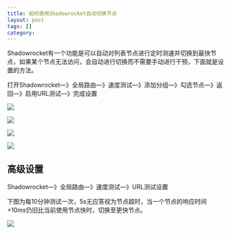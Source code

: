 ```yaml
---
title: 如何使用Shadowrocket自动切换节点
layout: post
tags: []
category: 
---
```


Shadowrocket有一个功能是可以自动对列表节点进行定时测速并切换到最快节点，如果某个节点无法访问，会自动进行切换而不需要手动进行干预，下面就是设置的方法。

打开Shadowrocket—》全局路由—》速度测试—》添加分组—》勾选节点—》返回—》启用URL测试—》完成设置


[![](https://blog.minirplus.com/wp-content/uploads/2019/04/19-04-06-17-34-00-4089-0000-610x1321.jpg)](https://blog.minirplus.com/wp-content/uploads/2019/04/19-04-06-17-34-00-4089-0000.jpg)

[![](https://blog.minirplus.com/wp-content/uploads/2019/04/19-04-06-17-34-07-4090-0000-610x1321.jpg)](https://blog.minirplus.com/wp-content/uploads/2019/04/19-04-06-17-34-07-4090-0000.jpg)

[![](https://blog.minirplus.com/wp-content/uploads/2019/04/19-04-06-17-34-12-4091-0000-610x1321.jpg)](https://blog.minirplus.com/wp-content/uploads/2019/04/19-04-06-17-34-12-4091-0000.jpg)

[![](https://blog.minirplus.com/wp-content/uploads/2019/04/19-04-06-17-34-24-4092-0000-610x1321.jpg)](https://blog.minirplus.com/wp-content/uploads/2019/04/19-04-06-17-34-24-4092-0000.jpg)

  

## 高级设置

Shadowrocket—》全局路由—》速度测试—》URL测试设置

下图为每10分钟测试一次，5s无应答视为节点超时，当一个节点的响应时间+10ms仍旧比当前使用节点快时，切换至更快节点。

[![](http://blog.minirplus.com/wp-content/uploads/2019/04/19-04-06-17-48-53-4093-0000-400x866.jpg)](http://blog.minirplus.com/wp-content/uploads/2019/04/19-04-06-17-48-53-4093-0000.jpg)